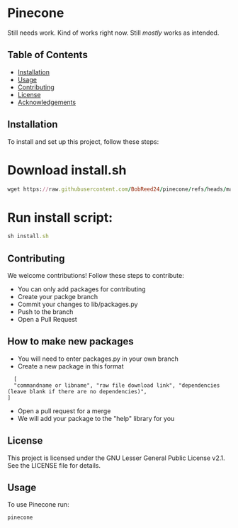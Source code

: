 # Pinecone

Still needs work. Kind of works right now. Still *mostly* works as intended.

## Table of Contents

- [Installation](#installation)
- [Usage](#usage)
- [Contributing](#contributing)
- [License](#license)
- [Acknowledgements](#acknowledgements)

## Installation

To install and set up this project, follow these steps:


# Download install.sh
```ruby
wget https://raw.githubusercontent.com/BobReed24/pinecone/refs/heads/main/install.sh
```
# Run install script:
```ruby
sh install.sh
```

## Contributing
We welcome contributions! Follow these steps to contribute:

- You can only add packages for contributing
- Create your packge branch
- Commit your changes to lib/packages.py
- Push to the branch 
- Open a Pull Request

## How to make new packages
- You will need to enter packages.py in your own branch
- Create a new package in this format
```
  [
  "commandname or libname", "raw file download link", "dependencies (leave blank if there are no dependencies)",
]
```
- Open a pull request for a merge
- We will add your package to the "help" library for you
  
## License
This project is licensed under the GNU Lesser General Public License v2.1. See the LICENSE file for details.

## Usage

To use Pinecone run:

```sh
pinecone
```
